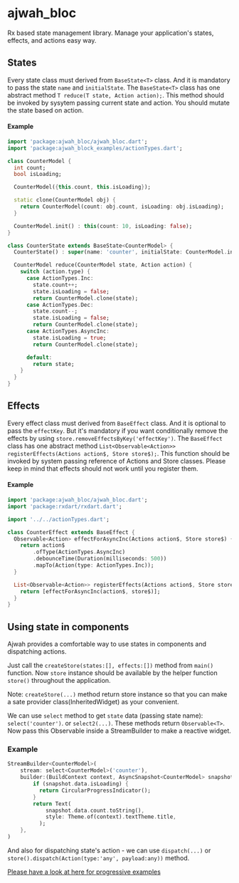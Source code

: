 # ajwah_bloc
Rx based state management library. Manage your application's states, effects, and actions easy way.

## States
Every state class must derived from `BaseState<T>` class. And it is mandatory to pass the
state `name` and `initialState`. The `BaseState<T>` class has one abstract method `T reduce(T state, Action action);`. This method should be invoked by sysytem passing current state and action. You should mutate the state based on action.

#### Example
```dart
import 'package:ajwah_bloc/ajwah_bloc.dart';
import 'package:ajwah_block_examples/actionTypes.dart';

class CounterModel {
  int count;
  bool isLoading;

  CounterModel({this.count, this.isLoading});

  static clone(CounterModel obj) {
    return CounterModel(count: obj.count, isLoading: obj.isLoading);
  }

  CounterModel.init() : this(count: 10, isLoading: false);
}

class CounterState extends BaseState<CounterModel> {
  CounterState() : super(name: 'counter', initialState: CounterModel.init());

  CounterModel reduce(CounterModel state, Action action) {
    switch (action.type) {
      case ActionTypes.Inc:
        state.count++;
        state.isLoading = false;
        return CounterModel.clone(state);
      case ActionTypes.Dec:
        state.count--;
        state.isLoading = false;
        return CounterModel.clone(state);
      case ActionTypes.AsyncInc:
        state.isLoading = true;
        return CounterModel.clone(state);

      default:
        return state;
    }
  }
}


```


## Effects
Every effect class must derived from `BaseEffect` class. And it is optional to pass the
`effectKey`. But it's mandatory if you want conditionally remove the effects by using
`store.removeEffectsByKey('effectKey')`. The `BaseEffect` class has one abstract method `List<Observable<Action>> registerEffects(Actions action$, Store store$);`. This function should be invoked by system passing reference of Actions and Store classes. Please keep in mind that effects should not work until you register them.

#### Example
```dart
import 'package:ajwah_bloc/ajwah_bloc.dart';
import 'package:rxdart/rxdart.dart';

import '../../actionTypes.dart';

class CounterEffect extends BaseEffect {
  Observable<Action> effectForAsyncInc(Actions action$, Store store$) {
    return action$
        .ofType(ActionTypes.AsyncInc)
        .debounceTime(Duration(milliseconds: 500))
        .mapTo(Action(type: ActionTypes.Inc));
  }

  List<Observable<Action>> registerEffects(Actions action$, Store store$) {
    return [effectForAsyncInc(action$, store$)];
  }
}

```


## Using state in components
Ajwah provides a comfortable way to use states in components and dispatching actions.

Just call the `createStore(states:[], effects:[])` method from `main()` function. Now `store` instance should be available by the helper function `store()` throughout the application.

Note:  `createStore(...)` method return store instance so that you can make a sate provider class(InheritedWidget) as your convenient.

We can use `select` method to get `state` data (passing state name): `select('counter')`. or `select2(...)`.
These methods return `Observable<T>`. Now pass this Observable inside a StreamBuilder to make a reactive widget.

### Example

```dart
StreamBuilder<CounterModel>(
    stream: select<CounterModel>('counter'),
    builder:(BuildContext context, AsyncSnapshot<CounterModel> snapshot) {
        if (snapshot.data.isLoading) {
          return CircularProgressIndicator();
        }
        return Text(
            snapshot.data.count.toString(),
            style: Theme.of(context).textTheme.title,
          );
    },
)        
```

And also for dispatching state's action - we can use `dispatch(...)` or `store().dispatch(Action(type:'any', payload:any))` method.



[Please have a look at here for progressive examples](https://github.com/JUkhan/ajwah_bloc_dart/tree/master/ajwah_block_examples)
